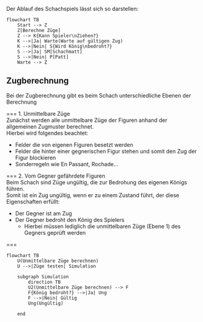 Der Ablauf des Schachspiels lässt sich so darstellen:

```mermaid
flowchart TB
    Start --> Z
    Z[Berechne Züge]
    Z --> K{Kann Spieler\nZiehen?}
    K -->|Ja| Warte(Warte auf gültigen Zug)
    K -->|Nein| S{Wird König\nbedroht?}
    S -->|Ja| SM[Schachmatt]
    S -->|Nein| P[Patt]
    Warte --> Z
```

## Zugberechnung

Bei der Zugberechnung gibt es beim Schach unterschiedliche Ebenen der Berechnung

=== 1. Unmittelbare Züge<br>
Zunächst werden alle unmittelbare Züge der Figuren anhand der allgemeinen Zugmuster berechnet.<br>
Hierbei wird folgendes beachtet:

* Felder die von eigenen Figuren besetzt werden
* Felder die hinter einer gegnerischen Figur stehen und somit den Zug der Figur blockieren
* Sonderregeln wie En Passant, Rochade...

=== 2. Vom Gegner gefährdete Figuren<br>
Beim Schach sind Züge ungültig, die zur Bedrohung des eigenen Königs führen.<br>
Somit ist ein Zug ungültig, wenn er zu einem Zustand führt, der diese Eigenschaften erfüllt:<br>

* Der Gegner ist am Zug
* Der Gegner bedroht den König des Spielers
    * Hierbei müssen lediglich die unmittelbaren Züge (Ebene 1) des Gegners geprüft werden

===

```mermaid
flowchart TB
    U(Unmittelbare Züge berechnen)
    U -->|Züge testen| Simulation
    
    subgraph Simulation
        direction TB    
        U2(Unmittelbare Züge berechnen) --> F
        F{König bedroht?} -->|Ja| Ung
        F -->|Nein| Gültig
        Ung(Ungültig)

    end

```